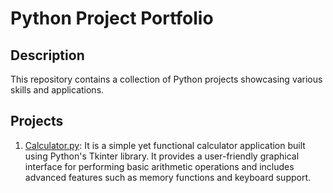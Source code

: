 # Python Project Portfolio

## Description
This repository contains a collection of Python projects showcasing various skills and applications.

## Projects
1. [Calculator.py](https://github.com/subhankardash4474/Python-Project-Portfolio/blob/main/Calculator.py): It is a simple yet functional calculator application built using Python's Tkinter library. It provides a user-friendly graphical interface for performing basic arithmetic operations and includes advanced features such as memory functions and keyboard support.